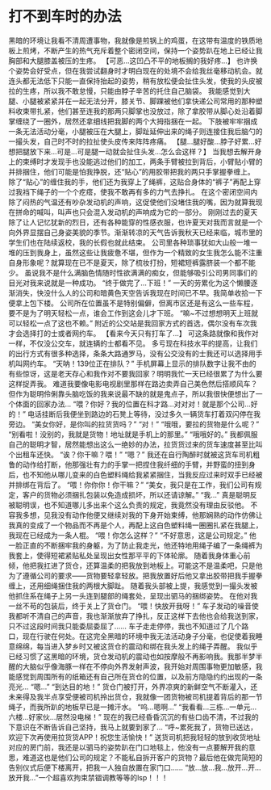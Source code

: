 # 打不到车时的办法

黑暗的环境让我看不清周遭事物，我就像是煎锅上的鸡蛋，在这带有温度的铁质地板上煎烤，不断产生的热气充斥着整个密闭空间，保持一个姿势趴在地上已经让我胸部和大腿膝盖被压的生疼。
【可恶…这凹凸不平的地板搁的我好疼…】
也许换个姿势会好受点，但在我尝试翻身时才明白现在的处境不会给我丝毫移动机会。就连头都无法低下只能一直保持抬起的姿势，稍有放松便会扯住头发，使我的头皮被拉的生疼，所以我不敢怠慢，只能由脖子辛苦的托住自己脑袋。
我能感觉到大腿、小腿被紧紧并在一起无法分开，膝关节、脚踝被他们拿快递公司常用的那种塑料收束带扎紧，他们甚至连我的那两只脚掌也没放过，除了拿胶带从脚心处沿着脚掌缠绕了一圈外，居然还拿细线把我脚的两个大拇指捆在一起。
下肢被牢牢捆成一条无法活动分毫，小腿被压在大腿上，脚趾延伸出来的绳子则连接住我后脑勺的一撮头发，自己时不时的拉扯使头皮传来阵阵疼痛。
【腿…腿好酸…脖子好累…好想把腿放下来…可是…可是腿一动就会扯住头发…怎么会这样？】
当我想去解开身上的束缚时才发现手也没能逃过他们的加工，两条手臂被拉到背后，小臂贴小臂的并排捆住，他们可能是怕我挣脱，还“贴心”的用胶带把我的两只手掌握拳缠上。
除了“贴心”的缠住我的手，他们还为我穿上了绳裤，这贴合身体的“裤子”再配上穿过我裆下绳子的一个个疙瘩，使我不敢再有多的力气去挣扎。
在这个密闭空间内除了闷热的气温还有吵杂发动机的声响，这促使他们没堵住我的嘴，因为就算我现在拼命的喊叫，叫声也只会混入发动机的声响成为它的一部分。
刚刚过去的夏天除了让人记忆犹新的烈日，还有各种能穿的性感衣服，也许夏天对我而言就是一个向外界显摆自己身姿美貌的季节。渐渐转凉的天气告诉我秋天已经来临，城市里的学生们也在陆续返校，我的长假也就此结束。
公司里各种琐事犹如大山般一堆一堆的压到我身上，虽然这些让我疲惫不堪，但作为一个精致的女生我怎么能不注重自身形象呢？就算现在已不是夏天，除了梳妆打扮，短裙短裤露脐装一个都不能少。
虽说我不是什么满脑色情随时性欲满满的痴女，但能够吸引公司男同事们的目光对我来说就是一种成功。
“终于做完了…下班！”
一天的劳累化为这个懒腰逐渐消失，快没什么人的公司和暗黄色天空告诉我现在时间已不早。我简单收拾一下便拿上包下楼。
公司所在位置虽不是特别偏僻，但离市区还是有这么一些车程，要不是为了明天轻松一点，谁会工作到这会儿才下班。
“嘛~不过想想明天上班就可以轻松一点了这也不赖。”
附近的公交站是我回家方式的首选，偶尔没有车次我才会选择打的士或者网约车。
【看来今天只有打车了…】
可这条路就像和我作对一样，不仅没公交车，就连辆的士都看不见。
多亏现在科技水平的提高，让我们的出行方式有很多种选择，条条大路通罗马，没有公交没有的士我还可以选择用手机叫网约车。
“天呐！139位正在排队？”
手机屏幕上显示的排队数字让我不由的有些惊讶，这是老天存心和我作对不要我回家？明明我忙一天已经很累了为什么要这样捉弄我。
难道我要像电影电视剧里那样在路边卖弄自己美色然后搭顺风车？但作为聪明伶俐靠头脑吃饭的我来说最不缺的就是鬼点子，所以我很快便想出了一个体面的回家办法…
“喂？你好？我的位置在科才路…对对对！就是那个公司…好的！”
电话挂断后我便坐到路边的石凳上等待，没过多久一辆货车打着双闪停在我旁边。
“美女你好，是你叫的拉货货吗？”
“对！”
“哦哦，要拉的货物是什么呢？”
“别看啦！没别的，我就是货物！地址就是手机上的那里。”
“哦哦好的。”
我都佩服自己的聪明才智，居然能想出这么一绝妙的办法，拉货货过来的货车速度甚至比叫个出租车还快。
“诶？你干嘛？喂！”
“嗯？”
我还在自行陶醉时就被这货车司机粗鲁的动作给打断，他那强壮有力的手掌一把捏住我纤细的手臂，并野蛮的扭到身后，也不知他从哪儿变来的白色塑料绳给我紧紧捆住，当我反应过来时双手已经被并排绑在背后了。
“喂！你你你！你干嘛？”
“美女，我只是在工作，我们公司有规定，客户的货物必须捆扎包装以免造成损坏，所以还请谅解。”
“我…”
真是聪明反被聪明误，也不知道哪儿多出来个这么负责的规定，我竟然没有理由反驳他。
不容我多想，见我没有动作他便又继续对我的下身开始束缚，他那娴熟的动作仿佛让我真的变成了一个物品而不再是个人，再配上这白色塑料绳一圈圈扎紧在我腿上，我现在已经成为一条人棍。
“喂！你怎么这样？”
“不好意思，这是公司规定。”
他一脸正直的不断捆牢我的身躯，为了防止我走光，他还特地用绳子编了一条绳裤为我套上，使得短裙紧贴私处呈现出女性那平平的下体轮廓。
随着我身体重心前倾，他把我扛进了货仓，还算温柔的把我放到地板上。可能这不是温柔吧，只是他为了遵循公司的要求——货物要轻拿轻放。把我放置好后他又拿出胶带把我手握拳缠上，还用细绳捆住我的两根大脚趾。
随着我头部被上提，我感觉到一撮头发被他抓住系在绳子上另一头连到腿部的绳套处，呈现出驷马的捆绑姿势。
在他对我一丝不苟的包装后，终于关上了货仓门。
“喂！快放开我呀！”
车子发动的噪音使我都听不清自己的声音，我也渐渐放弃了挣扎，反正这样下去他也会给我送到家，只不过这段时间我只能委屈委屈了……
车子走走停停，我也不知道过了几个路口，现在行驶在何处。在这完全黑暗的环境中我无法活动身子分毫，也促使着我睡意绵绵，每当进入梦乡时又被这货仓的震动和绑在我头发上的绳子弄醒。
我似乎已经习惯了这黑暗的环境，货仓发动机的震动也如按摩般不再影响我。我那半梦半醒的大脑似乎像海豚一样在不停向外界发射声波，我开始对周围事物更加敏感，我能感觉到周围所有的纸箱还有自己所在货仓的位置，以及前方隐隐约约出现的一条亮光…
“嗯…”
“到达目的地！”
货仓门被打开，外界凉爽的新鲜空气不断灌入，还未来得及我半点享受便被司机拎出货仓，我就像一团货物被司机提着背后的那一节绳子，而我所趴的地板早已是一摊汗水。
“呜…嗯啊…”
“我看看…三栋…一单元…六楼…好家伙…居然没电梯！”
现在的我已经昏昏沉沉的有些口齿不清，不过我的下意识在不断告诉自己坚持，我马上就要到家了…
“呼~累死我了，货物已送达，欢迎下次再使用拉货货APP！祝您生活愉快！”
送货司机把我轻轻的放到收货地址对应的房门前，我还是以驷马的姿势趴在门口地毯上，他没有一点要解开我的意思，难道这也是他们公司的规定？不能私自拆开客户的货物？最后他在做完简短的告别仪式后便下楼离开，把我一人独自放置在家门口……
“放…放…我…放开…开…放开我…”一个超喜欢拘束禁锢调教等等的lsp！！！

